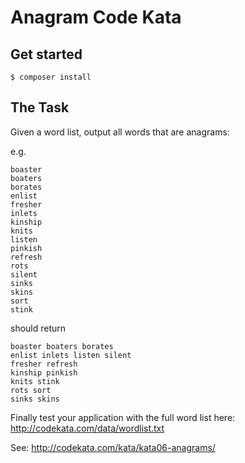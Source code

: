 Anagram Code Kata
=================

Get started
-----------

```
$ composer install
```

The Task
--------


Given a word list, output all words that are anagrams:

e.g.

```
boaster
boaters
borates
enlist
fresher
inlets
kinship
knits
listen
pinkish
refresh
rots
silent
sinks
skins
sort
stink
```

should return

```
boaster boaters borates
enlist inlets listen silent
fresher refresh
kinship pinkish
knits stink
rots sort
sinks skins
```

Finally test your application with the full word list here: http://codekata.com/data/wordlist.txt

See: http://codekata.com/kata/kata06-anagrams/
